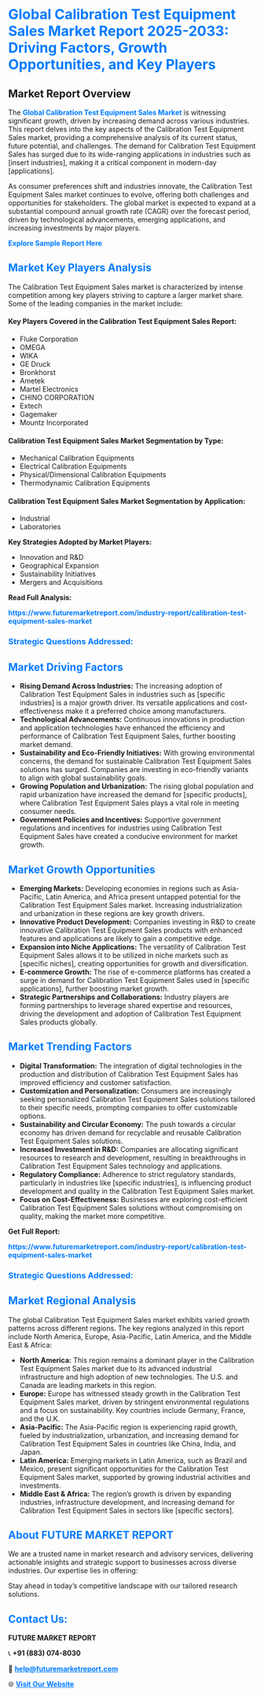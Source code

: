 <h1 style="color: #007BFF;">Global Calibration Test Equipment Sales Market Report 2025-2033: Driving Factors, Growth Opportunities, and Key Players</h1>

<section id="overview">
<h2>Market Report Overview</h2>
<p>The <a href="https://www.futuremarketreport.com/industry-report/calibration-test-equipment-sales-market" style="color: #007BFF; text-decoration: none;"><strong>Global Calibration Test Equipment Sales Market</strong></a> is witnessing significant growth, driven by increasing demand across various industries. This report delves into the key aspects of the Calibration Test Equipment Sales market, providing a comprehensive analysis of its current status, future potential, and challenges. The demand for Calibration Test Equipment Sales has surged due to its wide-ranging applications in industries such as [insert industries], making it a critical component in modern-day [applications].</p>
<p>As consumer preferences shift and industries innovate, the Calibration Test Equipment Sales market continues to evolve, offering both challenges and opportunities for stakeholders. The global market is expected to expand at a substantial compound annual growth rate (CAGR) over the forecast period, driven by technological advancements, emerging applications, and increasing investments by major players.</p>
</section>

<section id="overview">
<p><a href="https://www.futuremarketreport.com/request-sample/reportId=108817" style="color: #007BFF; text-decoration: none;"><strong>Explore Sample Report Here</strong></a></p>
</section>

<section id="key-players">
<h2 style="color: #007BFF;">Market Key Players Analysis</h2>
<p>The Calibration Test Equipment Sales market is characterized by intense competition among key players striving to capture a larger market share. Some of the leading companies in the market include:</p>
<h4>Key Players Covered in the Calibration Test Equipment Sales Report:</h4>
<ul><li>Fluke Corporation</li><li>OMEGA</li><li>WIKA</li><li>GE Druck</li><li>Bronkhorst</li><li>Ametek</li><li>Martel Electronics</li><li>CHINO CORPORATION</li><li>Extech</li><li>Gagemaker</li><li>Mountz Incorporated</li></ul>
<h4>Calibration Test Equipment Sales Market Segmentation by Type:</h4>
<ul><li>Mechanical Calibration Equipments</li><li>Electrical Calibration Equipments</li><li>Physical/Dimensional Calibration Equipments</li><li>Thermodynamic Calibration Equipments</li></ul>

<h4>Calibration Test Equipment Sales Market Segmentation by Application:</h4>
<ul><li>Industrial</li><li>Laboratories</li></ul>
<p><strong>Key Strategies Adopted by Market Players:</strong></p>
<ul>
<li>Innovation and R&D</li>
<li>Geographical Expansion</li>
<li>Sustainability Initiatives</li>
<li>Mergers and Acquisitions</li>
</ul>
</section>

<section>
<p><strong>Read Full Analysis: </strong></p><a href="https://www.futuremarketreport.com/industry-report/calibration-test-equipment-sales-market" style="color: #007BFF; text-decoration: none;"><strong>https://www.futuremarketreport.com/industry-report/calibration-test-equipment-sales-market</strong></a>
<h3 style="color: #007BFF;">Strategic Questions Addressed:</h3>
</section>

<section id="driving-factors">
<h2 style="color: #007BFF;">Market Driving Factors</h2>
<ul>
<li><strong>Rising Demand Across Industries:</strong> The increasing adoption of Calibration Test Equipment Sales in industries such as [specific industries] is a major growth driver. Its versatile applications and cost-effectiveness make it a preferred choice among manufacturers.</li>
<li><strong>Technological Advancements:</strong> Continuous innovations in production and application technologies have enhanced the efficiency and performance of Calibration Test Equipment Sales, further boosting market demand.</li>
<li><strong>Sustainability and Eco-Friendly Initiatives:</strong> With growing environmental concerns, the demand for sustainable Calibration Test Equipment Sales solutions has surged. Companies are investing in eco-friendly variants to align with global sustainability goals.</li>
<li><strong>Growing Population and Urbanization:</strong> The rising global population and rapid urbanization have increased the demand for [specific products], where Calibration Test Equipment Sales plays a vital role in meeting consumer needs.</li>
<li><strong>Government Policies and Incentives:</strong> Supportive government regulations and incentives for industries using Calibration Test Equipment Sales have created a conducive environment for market growth.</li>
</ul>
</section>

<section id="growth-opportunities">
<h2 style="color: #007BFF;">Market Growth Opportunities</h2>
<ul>
<li><strong>Emerging Markets:</strong> Developing economies in regions such as Asia-Pacific, Latin America, and Africa present untapped potential for the Calibration Test Equipment Sales market. Increasing industrialization and urbanization in these regions are key growth drivers.</li>
<li><strong>Innovative Product Development:</strong> Companies investing in R&D to create innovative Calibration Test Equipment Sales products with enhanced features and applications are likely to gain a competitive edge.</li>
<li><strong>Expansion into Niche Applications:</strong> The versatility of Calibration Test Equipment Sales allows it to be utilized in niche markets such as [specific niches], creating opportunities for growth and diversification.</li>
<li><strong>E-commerce Growth:</strong> The rise of e-commerce platforms has created a surge in demand for Calibration Test Equipment Sales used in [specific applications], further boosting market growth.</li>
<li><strong>Strategic Partnerships and Collaborations:</strong> Industry players are forming partnerships to leverage shared expertise and resources, driving the development and adoption of Calibration Test Equipment Sales products globally.</li>
</ul>
</section>

<section id="trending-factors">
<h2 style="color: #007BFF;">Market Trending Factors</h2>
<ul>
<li><strong>Digital Transformation:</strong> The integration of digital technologies in the production and distribution of Calibration Test Equipment Sales has improved efficiency and customer satisfaction.</li>
<li><strong>Customization and Personalization:</strong> Consumers are increasingly seeking personalized Calibration Test Equipment Sales solutions tailored to their specific needs, prompting companies to offer customizable options.</li>
<li><strong>Sustainability and Circular Economy:</strong> The push towards a circular economy has driven demand for recyclable and reusable Calibration Test Equipment Sales solutions.</li>
<li><strong>Increased Investment in R&D:</strong> Companies are allocating significant resources to research and development, resulting in breakthroughs in Calibration Test Equipment Sales technology and applications.</li>
<li><strong>Regulatory Compliance:</strong> Adherence to strict regulatory standards, particularly in industries like [specific industries], is influencing product development and quality in the Calibration Test Equipment Sales market.</li>
<li><strong>Focus on Cost-Effectiveness:</strong> Businesses are exploring cost-efficient Calibration Test Equipment Sales solutions without compromising on quality, making the market more competitive.</li>
</ul>
</section>

<section>
<p><strong>Get Full Report: </strong></p><a href="https://www.futuremarketreport.com/industry-report/calibration-test-equipment-sales-market" style="color: #007BFF; text-decoration: none;"><strong>https://www.futuremarketreport.com/industry-report/calibration-test-equipment-sales-market</strong></a>
<h3 style="color: #007BFF;">Strategic Questions Addressed:</h3>
</section>


<section id="regional-analysis">
<h2 style="color: #007BFF;">Market Regional Analysis</h2>
<p>The global Calibration Test Equipment Sales market exhibits varied growth patterns across different regions. The key regions analyzed in this report include North America, Europe, Asia-Pacific, Latin America, and the Middle East & Africa:</p>
<ul>
<li><strong>North America:</strong> This region remains a dominant player in the Calibration Test Equipment Sales market due to its advanced industrial infrastructure and high adoption of new technologies. The U.S. and Canada are leading markets in this region.</li>
<li><strong>Europe:</strong> Europe has witnessed steady growth in the Calibration Test Equipment Sales market, driven by stringent environmental regulations and a focus on sustainability. Key countries include Germany, France, and the U.K.</li>
<li><strong>Asia-Pacific:</strong> The Asia-Pacific region is experiencing rapid growth, fueled by industrialization, urbanization, and increasing demand for Calibration Test Equipment Sales in countries like China, India, and Japan.</li>
<li><strong>Latin America:</strong> Emerging markets in Latin America, such as Brazil and Mexico, present significant opportunities for the Calibration Test Equipment Sales market, supported by growing industrial activities and investments.</li>
<li><strong>Middle East & Africa:</strong> The region’s growth is driven by expanding industries, infrastructure development, and increasing demand for Calibration Test Equipment Sales in sectors like [specific sectors].</li>
</ul>
</section>

<footer>
<h2 style="color: #007BFF;">About FUTURE MARKET REPORT</h2>
<p>We are a trusted name in market research and advisory services, delivering actionable insights and strategic support to businesses across diverse industries. Our expertise lies in offering:</p>

<p>Stay ahead in today’s competitive landscape with our tailored research solutions.</p>

<h2 style="color: #007BFF;">Contact Us:</h2>
<p><strong>FUTURE MARKET REPORT</strong></p>
<p>📞 <strong>+91 (883) 074-8030</strong></p>
<p>📧 <strong><a href="mailto:help@futuremarketreport.com" style="color: #007BFF;">help@futuremarketreport.com</a></strong></p>
<p>🌐 <strong><a href="https://www.futuremarketreport.com/" style="color: #007BFF;">Visit Our Website</a></strong></p>
</footer>